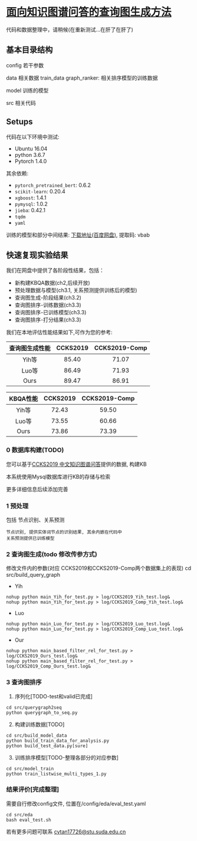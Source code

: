 # [面向知识图谱问答的查询图生成方法](https://github.com/cytan17726/KBQA_QueryGraphGeneration/tree/cytan)

代码和数据整理中，请稍候(在重新测试...在肝了在肝了)

## 基本目录结构

config 若干参数

data 相关数据
    train_data
        graph_ranker: 相关排序模型的训练数据

model 训练的模型

src 相关代码

## Setups

代码在以下环境中测试:

- Ubuntu 16.04
- python 3.6.7
- Pytorch 1.4.0

其余依赖:

- `pytorch_pretrained_bert`: 0.6.2
- `scikit-learn`: 0.20.4
- `xgboost`: 1.4.1
- `pymysql`: 1.0.2
- `jieba`: 0.42.1
- `tqdm`
- `yaml`

训练的模型和部分中间结果:
[下载地址(百度网盘)](https://pan.baidu.com/s/1UzczuOdBNAwjP9h8Sf0cjA), 提取码: vbab

## 快速复现实验结果

我们在网盘中提供了各阶段性结果，包括：

- 新构建KBQA数据(ch2,后续开放)
- 预处理数据与模型(ch3.1, 关系预测提供训练后的模型)
- 查询图生成-阶段结果(ch3.2)
- 查询图排序-训练数据(ch3.3)
- 查询图排序-已训练模型(ch3.3)
- 查询图排序-打分结果(ch3.3)

我们在本地评估性能结果如下,可作为您的参考:

|查询图生成性能|CCKS2019|CCKS2019-Comp|
|:---:|:---:|:---:|
|Yih等|85.40|71.07|
|Luo等|86.49|71.93|
|Ours|89.47|86.91|

|KBQA性能|CCKS2019|CCKS2019-Comp|
|:---:|:---:|:---:|
|Yih等|72.43|59.50|
|Luo等|73.55|60.66|
|Ours|73.86|73.39|


### 0 数据库构建(TODO)

您可以基于[CCKS2019 中文知识图谱问答](https://www.biendata.xyz/competition/ccks_2019_6/data/)提供的数据, 构建KB

本系统使用Mysql数据库进行KB的存储与检索

更多详细信息后续添加完善

### 1 预处理

包括 节点识别、关系预测

    节点识别, 提供实体词节点的识别结果, 其余内嵌在代码中
    关系预测提供已训练模型

### 2 查询图生成(todo 修改传参方式)
修改文件内的参数(对应 CCKS2019和CCKS2019-Comp两个数据集上的表现)
cd src/build_query_graph

- Yih

```
nohup python main_Yih_for_test.py > log/CCKS2019_Yih_test.log&
nohup python main_Yih_for_test.py > log/CCKS2019_Comp_Yih_test.log&
```

- Luo

```
nohup python main_Luo_for_test.py > log/CCKS2019_Luo_test.log&
nohup python main_Luo_for_test.py > log/CCKS2019_Comp_Luo_test.log&
```

- Our

```
nohup python main_based_filter_rel_for_test.py > log/CCKS2019_Ours_test.log&
nohup python main_based_filter_rel_for_test.py > log/CCKS2019_Comp_Ours_test.log&
```


### 3 查询图排序

1. 序列化[TODO-test和valid已完成]
```
cd src/querygraph2seq
python querygraph_to_seq.py
```

2. 构建训练数据[TODO]
```
cd src/build_model_data
python build_train_data_for_analysis.py
python build_test_data.py[sure]
```

3. 训练排序模型[TODO-整理各部分的对应参数]
```
cd src/model_train
python train_listwise_multi_types_1.py
```

### 结果评价[完成整理]

需要自行修改config文件, 位置在/config/eda/eval_test.yaml

```
cd src/eda
bash eval_test.sh
```

若有更多问题可联系 cytan17726@stu.suda.edu.cn